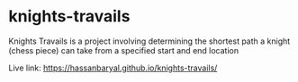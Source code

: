 # knights-travails
Knights Travails is a project involving determining the shortest path a knight (chess piece) can take from a specified start and end location

Live link: https://hassanbaryal.github.io/knights-travails/

